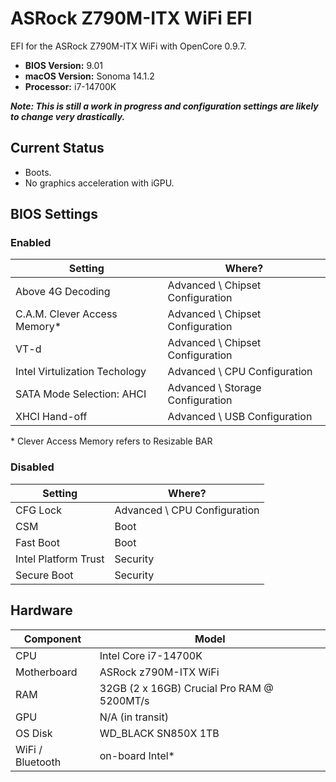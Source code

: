 # ASRock Z790M-ITX WiFi EFI
EFI for the ASRock Z790M-ITX WiFi with OpenCore 0.9.7.

* **BIOS Version:** 9.01
* **macOS Version:** Sonoma 14.1.2
* **Processor:** i7-14700K

_**Note: This is still a work in progress and configuration settings are likely to change very drastically.**_

## Current Status
* Boots.
* No graphics acceleration with iGPU.

## BIOS Settings

### Enabled
| Setting                       | Where?                           |
| ----------------------------- | -------------------------------- |
| Above 4G Decoding             | Advanced \ Chipset Configuration |
| C.A.M. Clever Access Memory*  | Advanced \ Chipset Configuration |
| VT-d                          | Advanced \ Chipset Configuration |
| Intel Virtulization Techology | Advanced \ CPU Configuration     |
| SATA Mode Selection: AHCI     | Advanced \ Storage Configuration | 
| XHCI Hand-off                 | Advanced \ USB Configuration     |

\* Clever Access Memory refers to Resizable BAR

### Disabled
| Setting              | Where?                       |
| -------------------- | ---------------------------- |
| CFG Lock             | Advanced \ CPU Configuration |
| CSM                  | Boot                         |
| Fast Boot            | Boot                         |
| Intel Platform Trust | Security                     |
| Secure Boot          | Security                     |


## Hardware
| Component        | Model                                      |
| ---------------- | ------------------------------------------ |
| CPU              | Intel Core i7-14700K                       |
| Motherboard      | ASRock z790M-ITX WiFi                      |
| RAM              | 32GB (2 x 16GB) Crucial Pro RAM @ 5200MT/s |
| GPU              | N/A (in transit)                           |
| OS Disk          | WD_BLACK SN850X 1TB                        |
| WiFi / Bluetooth | on-board Intel*                            |
